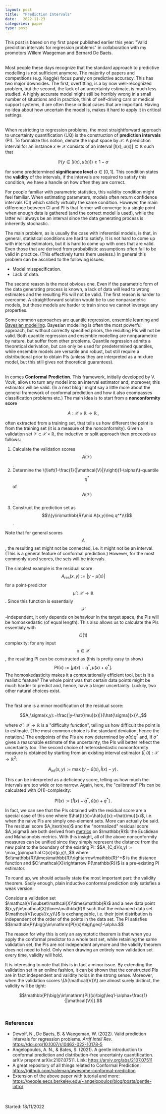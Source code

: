 ```yaml
---
layout: post
title:  "Prediction Intervals"
date:   2022-11-23
categories: paper
type: post
---
```


This post is based on my first paper published earlier this year: "Valid prediction intervals for regression problems" in collaboration
with my promotors Willem Waegeman and Bernard De Baets.<br><br>

Most people these days recognize that the standard approach to predictive modelling is not sufficient anymore.
The majority of papers and competitions (e.g. Kaggle) focus purely on predictive accuracy. This has two major downsides.
The first, overfitting, is a by now well-recognized problem, but the second, the lack of an uncertainty estimate, is much less studied.
A highly accurate model might still be horribly wrong in a small number of situations and in practice, think of self-driving cars or medical support systems,
it are often these critical cases that are important. Having no idea about how uncertain the model is, makes it hard to apply it in critical settings.<br><br>

When restricting to regression problems, the most straightforward approach to uncertainty quantification (UQ) is the construction of <b>prediction intervals</b> (PI).
To formalize this notion, denote the input space by $\mathcal{X}$. A prediction interval for an instance $x\in\mathcal{X}$ consists of an interval $[l(x),u(x)]\subseteq\mathbb{R}$ such that

$$\mathbb{P}\big(y\in[l(x),u(x)]\big)\geq1-\alpha$$

for some predetermined <b>significance level</b> $\alpha\in[0,1]$.
This condition states the <b>validity</b> of the intervals, if the intervals are required to satisfy this condition, we have a handle on how often they are correct.

<div class="note">
  For people familiar with parametric statistics, this validity condition might feel familiar.
  When estimating parameters, models often return confidence intervals (CI) which satisfy virtually the same condition.
  However, the main difference between CI and PI is that former will converge to a single point when enough data is gathered (and the correct model is used),
  while the latter will always be an interval since the data generating process is inherently stochastic.
</div>

The main problem, as is usually the case with inferential models, is that, in general, statistical conditions are hard to satisfy.
It is not hard to come up with interval estimators, but it is hard to come up with ones that are valid. Even those that are derived from
probabilistic assumptions often fail to be valid in practice. (This effectively turns them useless.) In general this problem can be ascribed to the following issues:
* Model misspecification.
* Lack of data.

The second reason is the most obvious one. Even if the parametric form of the data generating process is known, a lack of data will lead to wrong estimates
and the resulting PIs will not be valid. The first reason is harder to overcome. A straightforward solution would be to use nonparametric models,
but these models are harder to train since we cannot leverage any properties.

Some common approaches are <a href="https://en.wikipedia.org/wiki/Quantile_regression" target="_blank">quantile regression</a>,
<a href="https://en.wikipedia.org/wiki/Ensemble_learning" target="_blank">ensemble learning</a> and <a href="https://en.wikipedia.org/wiki/Bayesian_inference" target="_blank">Bayesian modelling</a>.
Bayesian modelling is often the most powerful approach, but without correctly specified priors, the resulting PIs will not be valid. Both quantile regression and ensemble modelling are nonparametric by nature, but suffer from other problems.
Quantile regression admits a theoretical derivation, but can only be used for predetermined quantiles, while ensemble models are versatile and robust, but still require a distributional prior
to obtain PIs (unless they are interpreted as a mixture model, but this still gives not theoretical guarantees).<br><br>

In comes <b>Conformal Prediction</b>. This framework, initially developed by V. Vovk, allows to turn any model into an interval estimator and, moreover,
this estimator will be valid. (In a next blog I might say a little more about the general framework of conformal prediction and how it also ecompasses classification problems etc.)
The main idea is to start from a <b>nonconformity score</b>

$$A:\mathcal{X}\times\mathbb{R}\rightarrow\mathbb{R}\,,$$

often extracted from a training set, that tells us how different the point is from the training set (it is a measure of the nonconformity). Given a validation set $\mathcal{V}\subset\mathcal{X}\times\mathbb{R}$, the inductive or split approach then proceeds as follows:
1. Calculate the validation scores $$A(\mathcal{V})$$.
2. Determine the \\(\left(1-\frac{1}{\|\mathcal{V}\|}\right)(1-\alpha)\\)-quantile $$q^*$$ of $$A(\mathcal{V})$$.
3. Construct the prediction set as $$\\{y\in\mathbb{R}\mid A(x,y)\leq q^*\\}$$.

Note that for general scores $$A$$, the resulting set might not be connected, i.e. it might not be an interval. (This is a general feature of conformal prediction.)
However, for the most commonly used scores, the sets will be intervals.

The simplest example is the residual score $$A_\text{res}(x,y) := |y-\hat{\mu}(x)|$$ for a point-predictor $$\hat{\mu}:\mathcal{X}\rightarrow\mathbb{R}$$. Since this function is essentially $$\mathcal{X}$$-independent,
it only depends on behaviour in the target space, the PIs will be homoskedastic (of equal length). This also allows us to calculate the PIs essentialy with $$O(1)$$ complexity: for any input $$x\in\mathcal{X}$$, the resulting PI can be constructed as (this is pretty easy to show) $$\mathrm{PI}(x) := \left[\hat{\mu}(x)-q^*,\hat{\mu}(x)+q^*\right].$$
The homoskedasticity makes it a computationally efficient tool, but is it a realistic feature? The whole point was that certain data points
might be much harder to predict and, hence, have a larger uncertainty. Luckily, two other natural choices exist.<br><br>

The first one is a minor modification of the residual score:

$$A_\sigma(x,y):=\frac{|y-\hat{\mu}(x)|}{\hat{\sigma}(x)}\,,$$

where $\hat{\sigma}:\mathcal{X}\rightarrow\mathbb{R}$ is a "difficulty function", telling us how difficult the point is to estimate.
(The most common choice is the standard deviation, hence the notation.) The endpoints of the PIs are now determined by
$\hat{\sigma}(x)q^*$ and, if $\hat{\sigma}$ gives a reasonable estimate of the uncertainty, the PIs will better reflect the uncertainty too. The second choice of heteroskedastic nonconformity measure is obtained by starting from an existing interval estimator $(\hat{l},\hat{u}):\mathcal{X}\rightarrow\mathbb{R}^2$:

$$A_{\text{int}}(x,y):=\max\left(y-\hat{u}(x),\hat{l}(x)-y\right)\,.$$

This can be interpreted as a deficiency score, telling us how much the intervals are too wide or too narrow. Again, here, the "calibrated" PIs can be calculated with $O(1)$-complexity:

$$\mathrm{PI}(x) := \left[\hat{l}(x)-q^* ,\hat{u}(x)+q^*\right]\,.$$

<div class="note">
  In fact, we can see that the PIs obtained with the residual score are a special case of this one where $\hat{l}(x)=\hat{u}(x):=\hat{\mu}(x)$, i.e. when the naive PIs are simply one-element sets.  More can actually be said. The residual score $A_\text{res}$ and the "normalized" residual score $A_\sigma$ are both derived from <a href="https://en.wikipedia.org/wiki/Metric_space">metrics</a> on $\mathbb{R}$: the Euclidean and Mahalonobis metrics.
  With this insight, all of the above nonconformity measures can be unified since they simply represent the distance from the new point to the boundary of the existing PI: $$A_{C,d}(x,y) := \max_{p\in\partial C(x)}d(p,y)\,,$$ where $d:\mathbb{R}\times\mathbb{R}\rightarrow\mathbb{R}^+$ is the distance function and $C:\mathcal{X}\rightarrow P(\mathbb{R})$ is a pre-existing PI estimator.
</div>

To round up, we should actually state the most important part: the validity theorem. Sadly enough, plain inductive conformal prediction only satisfies a weak version:

<div class="theorem" text="Asymptotic validity">
  Consider a validation set $\mathcal{V}\subset\mathcal{X}\times\mathbb{R}$ and a new data point $(x,y)\in\mathcal{X}\times\mathbb{R}$ such that the enhanced data set $\mathcal{V}\cup\{(x,y)\}$ is exchangeable, i.e. their joint distribution is independent of the order of the points in the data set. The PI satisfies $$\mathbb{P}\big(y\in\mathrm{PI}(x)\big)\geq1-\alpha.$$
</div>

The reason for why this is only an asymptotic theorem is that when you apply the conformal predictor to a whole test set, while retaining the same validation set,
the PIs are not independent anymore and the validity theorem does not need to hold. Only when drawing an entirely new validation set every time, validity will hold.

<div class="note">
  It is interesting to note that this is in fact a minor issue. By extending the validation set in an online fashion,
  it can be shown that the constructed PIs are in fact independent and validity holds in the strong sense. Moreover,
  when the validation scores \(A(\mathcal{V})\) are almost surely distinct, the validity will be tight:
  
  $$\mathbb{P}\big(y\in\mathrm{PI}(x)\big)\leq1-\alpha+\frac{1}{|\mathcal{V}|}.$$
  
</div>

<br>
<h3>References</h3>

<ul class="list">
  <li>Dewolf, N., De Baets, B. & Waegeman, W. (2022). Valid prediction intervals for regression problems. <i>Artif Intell Rev</i>. <a href="https://doi.org/10.1007/s10462-022-10178-5 ">https://doi.org/10.1007/s10462-022-10178-5</a></li>
  <li>Angelopoulos, A. N., & Bates, S. (2021). A gentle introduction to conformal prediction and distribution-free uncertainty quantification. arXiv preprint arXiv:2107.07511.
    Link: <a href="https://arxiv.org/abs/2107.07511">https://arxiv.org/abs/2107.07511</a></li>
  <li>A great repository of all things related to Conformal Prediction: <a href="https://github.com/valeman/awesome-conformal-prediction">https://github.com/valeman/awesome-conformal-prediction</a></li>
  <li>Extension of the above paper with tutorial and more: <a href="https://people.eecs.berkeley.edu/~angelopoulos/blog/posts/gentle-intro/">https://people.eecs.berkeley.edu/~angelopoulos/blog/posts/gentle-intro/</a></li>
</ul>

<br><br>Started: 18/11/2022<br>